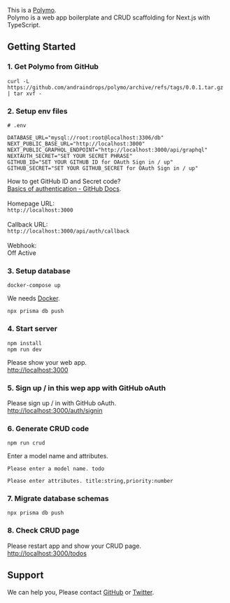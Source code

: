 This is a [Polymo](https://polymo.dev).
<br>
Polymo is a web app boilerplate and CRUD scaffolding for Next.js with TypeScript.

## Getting Started

### 1. Get Polymo from GitHub

```
curl -L https://github.com/andraindrops/polymo/archive/refs/tags/0.0.1.tar.gz | tar xvf -
```

### 2. Setup env files

```
# .env

DATABASE_URL="mysql://root:root@localhost:3306/db"
NEXT_PUBLIC_BASE_URL="http://localhost:3000"
NEXT_PUBLIC_GRAPHQL_ENDPOINT="http://localhost:3000/api/graphql"
NEXTAUTH_SECRET="SET YOUR SECRET PHRASE"
GITHUB_ID="SET YOUR GITHUB ID for OAuth Sign in / up"
GITHUB_SECRET="SET YOUR GITHUB_SECRET for OAuth Sign in / up"
```

How to get GitHub ID and Secret code?
<br>
[Basics of authentication - GitHub Docs](https://docs.github.com/en/rest/guides/basics-of-authentication).
<br>
<br>
Homepage URL:
<br>
`http://localhost:3000`
<br>
<br>
Callback URL:
<br>
`http://localhost:3000/api/auth/callback`
<br>
<br>
Webhook:
<br>
Off Active

### 3. Setup database

```
docker-compose up
```

We needs [Docker](https://docs.docker.com/get-started/).

```
npx prisma db push
```

### 4. Start server

```
npm install
npm run dev
```

Please show your web app.
<br>
[http://localhost:3000](http://localhost:3000)

### 5. Sign up / in this wep app with GitHub oAuth

Please sign up / in with GitHub oAuth.
<br>
[http://localhost:3000/auth/signin](http://localhost:3000/auth/signin)

### 6. Generate CRUD code

```
npm run crud
```

Enter a model name and attributes.

```
Please enter a model name. todo
```

```
Please enter attributes. title:string,priority:number
```

### 7. Migrate database schemas

```
npx prisma db push
```

### 8. Check CRUD page

Please restart app and show your CRUD page.
<br>
[http://localhost:3000/todos](http://localhost:3000/todos)

## Support

We can help you, Please contact [GitHub](https://github.com/andraindrops/polymo) or [Twitter](https://twitter.com/polymo_dev).
